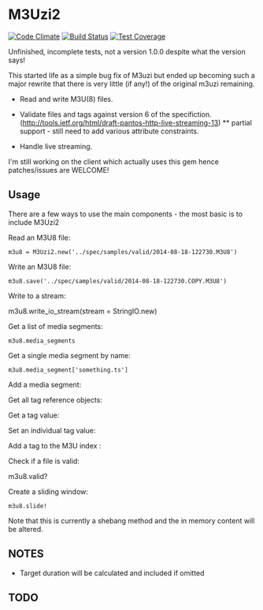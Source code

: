 M3Uzi2
======

[![Code Climate](https://codeclimate.com/github/os6sense/m3uzi2/badges/gpa.svg)](https://codeclimate.com/github/os6sense/m3uzi2)
[![Build Status](https://travis-ci.org/os6sense/m3uzi2.svg?branch=master)](https://travis-ci.org/os6sense/m3uzi2)
[![Test Coverage](https://codeclimate.com/github/os6sense/m3uzi2/badges/coverage.svg)](https://codeclimate.com/github/os6sense/m3uzi2)

Unfinished, incomplete tests, not a version 1.0.0 despite what the version says!

This started life as a simple bug fix of M3uzi but ended up becoming such a
major rewrite that there is very little (if any!) of the original m3uzi remaining. 

- Read and write M3U(8) files.

- Validate files and tags against version 6 of the specifiction.
  (http://tools.ietf.org/html/draft-pantos-http-live-streaming-13)
  ** partial support - still need to add various attribute constraints.

- Handle live streaming.

I'm still working on the client which actually uses this gem hence patches/issues are WELCOME!

Usage
------

There are a few ways to use the main components - the most basic is to include
M3Uzi2 


Read an M3U8 file:

    m3u8 = M3Uzi2.new('../spec/samples/valid/2014-08-18-122730.M3U8')

Write an M3U8 file:
    
    m3u8.save('../spec/samples/valid/2014-08-18-122730.COPY.M3U8')

Write to a stream:

  m3u8.write_io_stream(stream = StringIO.new)

Get a list of media segments:

    m3u8.media_segments

Get a single media segment by name:

    m3u8.media_segment['something.ts']

Add a media segment:

Get all tag reference objects:

Get a tag value:

Set an individual tag value:

Add a tag to the M3U index :

Check if a file is valid:

  m3u8.valid?   

Create a sliding window:

    m3u8.slide!

Note that this is currently a shebang method and the in memory content will be altered.


NOTES
------
* Target duration will be calculated and included if omitted


TODO
-----


